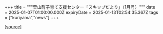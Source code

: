 +++
title = """栗山町子育て支援センター「スキップだより」（1月号）"""
date = 2025-01-07T01:00:00.000Z
expiryDate = 2025-01-13T02:54:35.367Z
tags = ["kuriyama","news"]
+++


[[source]](https://www.town.kuriyama.hokkaido.jp/soshiki/39/27865.html)

